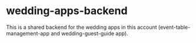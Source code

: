 # wedding-apps-backend
This is a shared backend for the wedding apps in this account (event-table-management-app and wedding-guest-guide app).
